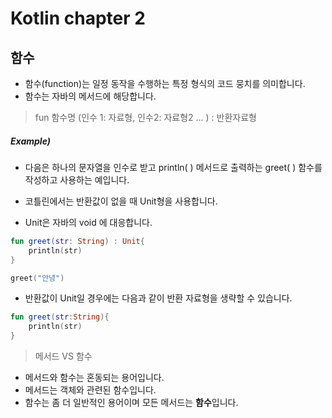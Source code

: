 # Kotlin chapter 2
## **함수**

- 함수(function)는 일정 동작을 수행하는 특정 형식의 코드 뭉치를 의미합니다. 
- 함수는 자바의 메서드에 해당합니다.  
> fun 함수명 (인수 1: 자료형, 인수2: 자료형2 ... ) : 반환자료형  

##### Example)

- 다음은 하나의 문자열을 인수로 받고 println( ) 메서드로 출력하는 greet( ) 함수를 작성하고 사용하는 예입니다.

- 코틀린에서는 반환값이 없을 때 Unit형을 사용합니다. 

- Unit은 자바의 void 에 대응합니다.

```kotlin 
fun greet(str: String) : Unit{
    println(str)
}

greet("안녕")
```

- 반환값이 Unit일 경우에는 다음과 같이 반환 자료형을 생략할 수 있습니다.

```kotlin 
fun greet(str:String){
    println(str)
}
```

> 메서드 VS 함수  
- 메서드와 함수는 혼동되는 용어입니다.
- 메서드는 객체와 관련된 함수입니다. 
- 함수는 좀 더 일반적인 용어이며 모든 메서드는 **함수**입니다.